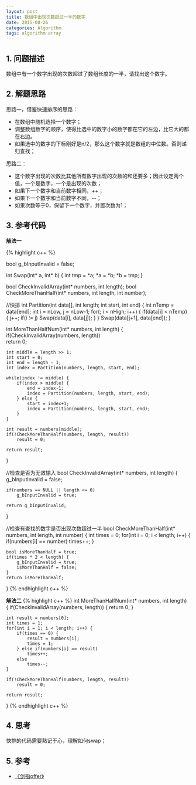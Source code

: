 ```yaml
---
layout: post
title: 数组中出现次数超过一半的数字
date: 2015-08-26
categories: Algorithm
tags: algorithm array
---
```


## 1. 问题描述

数组中有一个数字出现的次数超过了数组长度的一半，请找出这个数字。

## 2. 解题思路

思路一，借鉴快速排序的思路：

- 在数组中随机选择一个数字；
- 调整数组数字的顺序，使得比选中的数字小的数字都在它的左边，比它大的都在右边。
- 如果选中的数字的下标刚好是n/2，那么这个数字就是数组的中位数。否则递归查找；

思路二：

- 这个数字出现的次数比其他所有数字出现的次数的和还要多；因此设定两个值，一个是数字，一个是出现的次数；
- 如果下一个数字和当前数字相同，++；
- 如果下一个数字和当前数字不同，--；
- 如果次数等于0，保留下一个数字，并置次数为1；

## 3. 参考代码

**解法一**

{% highlight c++ %}

bool g_bInputInvalid = false;

int Swap(int* a, int* b) {
	int tmp = *a;
	*a = *b;
	*b = tmp;
}

bool CheckInvalidArray(int* numbers, int length);
bool CheckMoreThanHalf(int* numbers, int length, int number);

//快排
int Partition(int data[], int length; int start, int end) {
	int nTemp = data[end];
	int i = nLow, j = nLow-1;
	for(; i < nHigh; i++) {
		if(data[i] < nTemp) {
			j++;
			if(i != j) 
				Swap(data[i], data[j]);
		}
	}
	Swap(data[j+1], data[end]);
}

int MoreThanHalfNum(int* numbers, int length) {
	if(CheckInvalidArray(numbers, length))	
		return 0;

	int middle = length >> 1;
	int start = 0;
	int end = length - 1;
	int index = Partition(numbers, length, start, end);

	while(index != middle) {
		if(index > middle) {
			end = index-1;
			index = Partition(numbers, length, start, end);
		} else {
			start = index+1;
			index = Partition(numbers, length, start, end);
		}
	}

	int result = numbers[middle];
	if(!CheckMoreThanHalf(numbers, length, result))
		result = 0;
	
	return result;
}

//检查是否为无效输入
bool CheckInvalidArray(int* numbers, int length) {
	g_bInputInvalid = false;

	if(numbers == NULL || length <= 0)
		g_bInputInvalid = true;

	return g_bInputInvalid;
}

//检查有查找的数字是否出现次数超过一半
bool CheckMoreThanHalf(int* numbers, int length, int number) {
	int times = 0;
	for(int i = 0; i < length; i++) {
		if(numbers[i] == number)
			times++;
	}

	bool isMoreThanHalf = true;
	if(times * 2 < length) {
		g_bInputInvalid = true;
		isMoreThanHalf = false;
	}
	return isMoreThanHalf;
}
{% endhighlight c++ %}

**解法二**
{% highlight c++ %}
int MoreThanHalfNum(int* numbers, int length) {
	if(CheckInvalidArray(numbers, length)) {
		return 0;
	}

	int result = numbers[0];
	int times = 1;
	for(int i = 1; i < length; i++) {
		if(times == 0) {
			result = numbers[i];
			times = 1;
		} else if(numbers[i] == result)
			times++;
		else
			times--;
	}

	if(!CheckMoreThanHalf(numbers, length, result))
		result = 0;

	return result;
}
{% endhighlight c++ %}

## 4. 思考

快排的代码需要熟记于心，理解如何swap；

## 5. 参考

- [《剑指offer》](http://www.broadview.com.cn/#book/bookdetail/bookDetailAll.jsp?book_id=12c9bc27-a944-11e4-9c0a-005056c00008&isbn=978-7-121-23245-9)